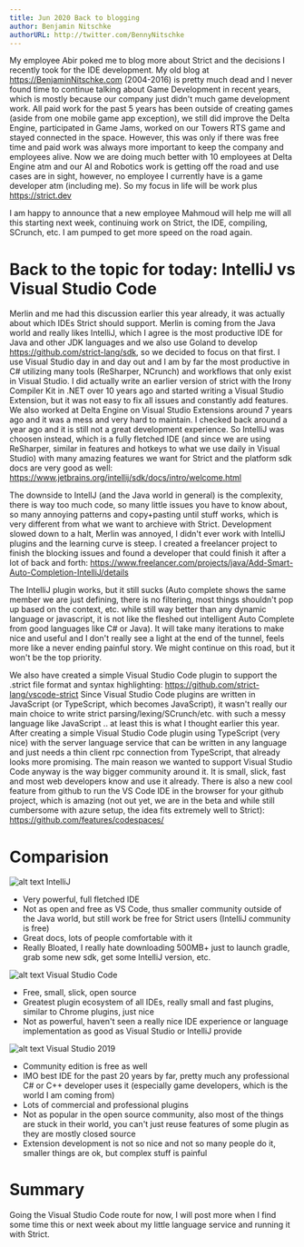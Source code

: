```yaml
---
title: Jun 2020 Back to blogging
author: Benjamin Nitschke
authorURL: http://twitter.com/BennyNitschke
---
```


My employee Abir poked me to blog more about Strict and the decisions I recently took for the IDE development. My old blog at https://BenjaminNitschke.com (2004-2016) is pretty much dead and I never found time to continue talking about Game Development in recent years, which is mostly because our company just didn't much game development work. All paid work for the past 5 years has been outside of creating games (aside from one mobile game app exception), we still did improve the Delta Engine, participated in Game Jams, worked on our Towers RTS game and stayed connected in the space. However, this was only if there was free time and paid work was always more important to keep the company and employees alive. Now we are doing much better with 10 employees at Delta Engine atm and our AI and Robotics work is getting off the road and use cases are in sight, however, no employee I currently have is a game developer atm (including me). So my focus in life will be work plus https://strict.dev

I am happy to announce that a new employee Mahmoud will help me will all this starting next week, continuing work on Strict, the IDE, compiling, SCrunch, etc. I am pumped to get more speed on the road again.

# Back to the topic for today: IntelliJ vs Visual Studio Code

Merlin and me had this discussion earlier this year already, it was actually about which IDEs Strict should support. Merlin is coming from the Java world and really likes IntelliJ, which I agree is the most productive IDE for Java and other JDK languages and we also use Goland to develop https://github.com/strict-lang/sdk, so we decided to focus on that first. I use Visual Studio day in and day out and I am by far the most productive in C# utilizing many tools (ReSharper, NCrunch) and workflows that only exist in Visual Studio. I did actually write an earlier version of strict with the Irony Compiler Kit in .NET over 10 years ago and started writing a Visual Studio Extension, but it was not easy to fix all issues and constantly add features. We also worked at Delta Engine on Visual Studio Extensions around 7 years ago and it was a mess and very hard to maintain. I checked back around a year ago and it is still not a great development experience. So IntelliJ was choosen instead, which is a fully fletched IDE (and since we are using ReSharper, similar in features and hotkeys to what we use daily in Visual Studio) with many amazing features we want for Strict and the platform sdk docs are very good as well: https://www.jetbrains.org/intellij/sdk/docs/intro/welcome.html

The downside to IntellJ (and the Java world in general) is the complexity, there is way too much code, so many little issues you have to know about, so many annoying patterns and copy+pasting until stuff works, which is very different from what we want to archieve with Strict. Development slowed down to a halt, Merlin was annoyed, I didn't ever work with IntelliJ plugins and the learning curve is steep. I created a freelancer project to finish the blocking issues and found a developer that could finish it after a lot of back and forth: https://www.freelancer.com/projects/java/Add-Smart-Auto-Completion-IntelliJ/details

The IntelliJ plugin works, but it still sucks (Auto complete shows the same member we are just defining, there is no filtering, most things shouldn't pop up based on the context, etc. while still way better than any dynamic language or javascript, it is not like the fleshed out intelligent Auto Complete from good languages like C# or Java). It will take many iterations to make nice and useful and I don't really see a light at the end of the tunnel, feels more like a never ending painful story. We might continue on this road, but it won't be the top priority.

We also have created a simple Visual Studio Code plugin to support the .strict file format and syntax highlighting: https://github.com/strict-lang/vscode-strict
Since Visual Studio Code plugins are written in JavaScript (or TypeScript, which becomes JavaScript), it wasn't really our main choice to write strict parsing/lexing/SCrunch/etc. with such a messy language like JavaScript .. at least this is what I thought earlier this year. After creating a simple Visual Studio Code plugin using TypeScript (very nice) with the server language service that can be written in any language and just needs a thin client rpc connection from TypeScript, that already looks more promising. The main reason we wanted to support Visual Studio Code anyway is the way bigger community around it. It is small, slick, fast and most web developers know and use it already. There is also a new cool feature from github to run the VS Code IDE in the browser for your github project, which is amazing (not out yet, we are in the beta and while still cumbersome with azure setup, the idea fits extremely well to Strict): https://github.com/features/codespaces/

# Comparision

![alt text](https://www.jetbrains.com/idea/whatsnew/2018-3/img/Java12Convert-1.png "IntelliJ")
IntelliJ
- Very powerful, full fletched IDE
- Not as open and free as VS Code, thus smaller community outside of the Java world, but still work be free for Strict users (IntelliJ community is free)
- Great docs, lots of people comfortable with it
- Really Bloated, I really hate downloading 500MB+ just to launch gradle, grab some new sdk, get some IntelliJ version, etc.

![alt text](https://code.visualstudio.com/assets/updates/1_37/icons.gif "Visual Studio Code")
Visual Studio Code
- Free, small, slick, open source
- Greatest plugin ecosystem of all IDEs, really small and fast plugins, similar to Chrome plugins, just nice
- Not as powerful, haven't seen a really nice IDE experience or language implementation as good as Visual Studio or IntelliJ provide

![alt text](https://visualstudio.microsoft.com/wp-content/uploads/2019/04/Socialsharing2-500px.gif "Visual Studio 2019")
Visual Studio 2019
- Community edition is free as well
- IMO best IDE for the past 20 years by far, pretty much any professional C# or C++ developer uses it (especially game developers, which is the world I am coming from)
- Lots of commercial and professional plugins
- Not as popular in the open source community, also most of the things are stuck in their world, you can't just reuse features of some plugin as they are mostly closed source
- Extension development is not so nice and not so many people do it, smaller things are ok, but complex stuff is painful

# Summary

Going the Visual Studio Code route for now, I will post more when I find some time this or next week about my little language service and running it with Strict.